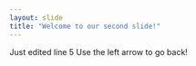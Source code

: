 ```yaml
---
layout: slide
title: "Welcome to our second slide!"
---
```

Just edited line 5
Use the left arrow to go back!
